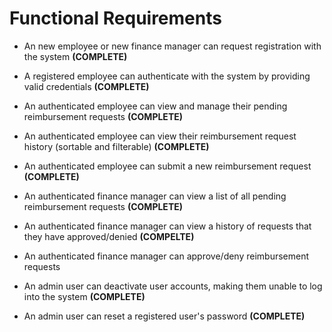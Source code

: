 # Functional Requirements
* An new employee or new finance manager can request registration with the system **(COMPLETE)**

* A registered employee can authenticate with the system by providing valid credentials **(COMPLETE)**

* An authenticated employee can view and manage their pending reimbursement requests **(COMPLETE)**
* An authenticated employee can view their reimbursement request history (sortable and filterable) **(COMPLETE)**
* An authenticated employee can submit a new reimbursement request **(COMPLETE)**

* An authenticated finance manager can view a list of all pending reimbursement requests **(COMPLETE)**
* An authenticated finance manager can view a history of requests that they have approved/denied **(COMPELTE)**
* An authenticated finance manager can approve/deny reimbursement requests

* An admin user can deactivate user accounts, making them unable to log into the system **(COMPLETE)**
* An admin user can reset a registered user's password **(COMPLETE)**